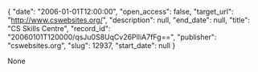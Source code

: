 {
  "date": "2006-01-01T12:00:00", 
  "open_access": false, 
  "target_url": "http://www.cswebsites.org/", 
  "description": null, 
  "end_date": null, 
  "title": "CS Skills Centre", 
  "record_id": "20060101T120000/qsJu0S8UqCv26PIliA7fFg==", 
  "publisher": "cswebsites.org", 
  "slug": 12937, 
  "start_date": null
}

None